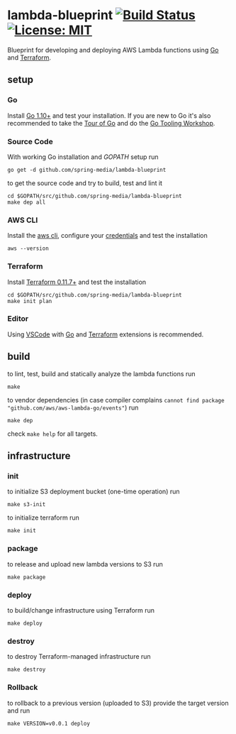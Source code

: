 # lambda-blueprint [![Build Status](https://travis-ci.com/spring-media/lambda-blueprint.svg?branch=master)](https://travis-ci.com/spring-media/lambda-blueprint) [![License: MIT](https://img.shields.io/badge/License-MIT-yellow.svg)](https://opensource.org/licenses/MIT)


Blueprint for developing and deploying AWS Lambda functions using [Go](https://golang.org/dl/) and [Terraform](https://www.terraform.io/).

## setup

### Go

Install [Go 1.10+](https://golang.org/dl/) and test your installation. If you are new to Go it's also recommended to take the [Tour of Go](https://tour.golang.org/welcome/1) and do the [Go Tooling Workshop](https://github.com/campoy/go-tooling-workshop).

### Source Code

With working Go installation and _GOPATH_ setup run

```
go get -d github.com/spring-media/lambda-blueprint
```

to get the source code and try to build, test and lint it

```
cd $GOPATH/src/github.com/spring-media/lambda-blueprint
make dep all 
```

### AWS CLI

Install the [aws cli](https://docs.aws.amazon.com/cli/latest/userguide/installing.html), configure your [credentials](https://docs.aws.amazon.com/cli/latest/userguide/cli-chap-getting-started.html) and test the installation

```
aws --version
```

### Terraform

Install [Terraform 0.11.7+](https://www.terraform.io/) and test the installation

```
cd $GOPATH/src/github.com/spring-media/lambda-blueprint
make init plan
```

### Editor

Using [VSCode](https://code.visualstudio.com/) with [Go](https://code.visualstudio.com/docs/languages/go) and [Terraform](https://marketplace.visualstudio.com/items?itemName=mauve.terraform) extensions is recommended.

## build

to lint, test, build and statically analyze the lambda functions run

```
make
```

to vendor dependencies (in case compiler complains `cannot find package "github.com/aws/aws-lambda-go/events"`) run

```
make dep
```

check `make help` for all targets.

## infrastructure

### init

to initialize S3 deployment bucket (one-time operation) run

```
make s3-init
```

to initialize terraform run

```
make init
```

### package

to release and upload new lambda versions to S3 run

```
make package
```

### deploy

to build/change infrastructure using Terraform run

```
make deploy
```

### destroy

to destroy Terraform-managed infrastructure run

```
make destroy
```

### Rollback

to rollback to a previous version (uploaded to S3) provide the target version and run

```
make VERSION=v0.0.1 deploy
```

